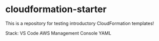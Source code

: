 # cloudformation-starter

This is a repository for testing introductory CloudFormation templates!

Stack:
VS Code
AWS Management Console
YAML
